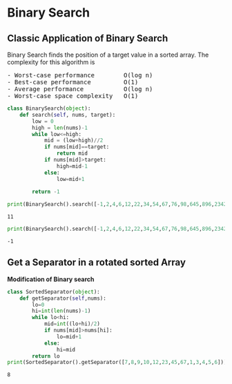 # Binary Search

## Classic Application of Binary Search

Binary Search finds the position of a target value in a sorted array. The complexity for this algorithm is 
<pre>
- Worst-case performance        O(log n)
- Best-case performance         O(1)
- Average performance           O(log n)
- Worst-case space complexity   O(1)
</pre>



```python
class BinarySearch(object):
    def search(self, nums, target):
        low = 0 
        high = len(nums)-1
        while low<=high:
            mid = (low+high)//2
            if nums[mid]==target:
                return mid
            if nums[mid]>target:
                high=mid-1
            else:
                low=mid+1
        
        return -1
```


```python
print(BinarySearch().search([-1,2,4,6,12,22,34,54,67,76,98,645,896,2342],645))
```

    11



```python
print(BinarySearch().search([-1,2,4,6,12,22,34,54,67,76,98,645,896,2342],949))
```

    -1


## Get a Separator in a rotated sorted Array
**Modification of Binary search**


```python
class SortedSeparator(object):
    def getSeparator(self,nums):
        lo=0
        hi=int(len(nums)-1)
        while lo<hi:
            mid=int((lo+hi)/2)
            if nums[mid]>nums[hi]:
                lo=mid+1
            else:
                hi=mid   
        return lo
print(SortedSeparator().getSeparator([7,8,9,10,12,23,45,67,1,3,4,5,6]))
```

    8



```python

```
